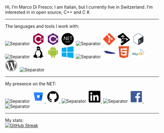 Hi, I’m Marco Di Fresco; I am Italian, but I currently live in Switzerland. I’m interested in in open source, C++ and C #. 

---

The languages and tools I work with:<br>
<div id="languages">
    <img src="https://pic.onlinewebfonts.com/svg/img_391503.png" title="Separator" alt="Separator" width="5" height="40"/>&nbsp;
    <img src="https://github.com/devicons/devicon/blob/master/icons/cplusplus/cplusplus-plain.svg" title="C++" alt="C++" width="40" height="40"/>&nbsp;
    <img src="https://github.com/devicons/devicon/blob/master/icons/csharp/csharp-plain.svg" title="C#" alt="C#" width="40" height="40"/>&nbsp;
    <img src="https://github.com/devicons/devicon/blob/master/icons/dotnetcore/dotnetcore-plain.svg" title="DOT.NET" alt="DOT.NET" width="40" height="40"/>&nbsp;
    <img src="https://pic.onlinewebfonts.com/svg/img_391503.png" title="Separator" alt="Separator" width="5" height="40"/>&nbsp;
    <img src="https://github.com/devicons/devicon/blob/master/icons/git/git-plain.svg" title="GIT" alt="GIT" width="40" height="40"/>&nbsp;  
    <img src="https://github.com/devicons/devicon/blob/master/icons/jetbrains/jetbrains-plain.svg" title="JetBrains" alt="JetBrains" width="40" height="40"/>&nbsp;
    <img src="https://github.com/devicons/devicon/blob/master/icons/bash/bash-plain.svg" title="Bash" alt="Bash" width="40" height="40"/>&nbsp;
    <img src="https://pic.onlinewebfonts.com/svg/img_391503.png" title="Separator" alt="Separator" width="5" height="40"/>&nbsp;
    <img src="https://github.com/devicons/devicon/blob/master/icons/linux/linux-plain.svg" title="Linux"  alt="Linux" width="40" height="40"/>&nbsp;
    <img src="https://github.com/devicons/devicon/blob/master/icons/android/android-plain.svg" title="Android" alt="Android" width="40" height="40"/>&nbsp;
    <img src="https://github.com/devicons/devicon/blob/master/icons/windows8/windows8-original.svg" title="MS Windows"  alt="MS Windows" width="40" height="40"/>&nbsp;
    <img src="https://pic.onlinewebfonts.com/svg/img_391503.png" title="Separator" alt="Separator" width="5" height="40"/>&nbsp;
    <img src="https://github.com/devicons/devicon/blob/master/icons/apache/apache-plain.svg" title="Apache" alt="Apache" width="40" height="40"/>&nbsp;
    <img src="https://github.com/devicons/devicon/blob/master/icons/html5/html5-original.svg" title="HTML5" alt="HTML" width="40" height="40"/>&nbsp;
    <img src="https://github.com/devicons/devicon/blob/master/icons/mysql/mysql-original-wordmark.svg" title="MySQL"  alt="MySQL" width="40" height="40"/>&nbsp;
    <img src="https://github.com/devicons/devicon/blob/master/icons/wordpress/wordpress-plain.svg" title="WordPress"  alt="WordPress" width="40" height="40"/>&nbsp;
    <img src="https://pic.onlinewebfonts.com/svg/img_391503.png" title="Separator" alt="Separator" width="5" height="40"/>&nbsp;
</div>

---

My presence on the NET:<br>
<div id="sites">
    <img src="https://pic.onlinewebfonts.com/svg/img_391503.png" title="Separator" alt="Separator" width="5" height="40"/>&nbsp;
    <a href="https://bitbucket.org/marcodifresco/"><img src="https://github.com/devicons/devicon/blob/master/icons/bitbucket/bitbucket-original.svg" title="Marco Di Fresco's Bitbucket Page"" alt="Bitbucket" width="40" height="40"/>&nbsp;</a>
    <a href="https://github.com/marcodifresco"><img src="https://github.com/devicons/devicon/blob/master/icons/github/github-original.svg" title="Marco Di Fresco's Github Page"" alt="Github" width="40" height="40"/>&nbsp;</a>
    <img src="https://pic.onlinewebfonts.com/svg/img_391503.png" title="Separator" alt="Separator" width="5" height="40"/>&nbsp;
    <a href="https://www.linkedin.com/in/marcodifresco/"><img src="https://github.com/devicons/devicon/blob/master/icons/linkedin/linkedin-plain.svg" title="Marco Di Fresco's Linkedin Profile" alt="Linkedin" width="40" height="40"/>&nbsp;</a>
    <img src="https://pic.onlinewebfonts.com/svg/img_391503.png" title="Separator" alt="Separator" width="5" height="40"/>&nbsp;
    <a href="https://www.facebook.com/marco.difresco"><img src="https://github.com/devicons/devicon/blob/master/icons/facebook/facebook-plain.svg" title="Marco Di Fresco's Facebook Profile" alt="Facebook" width="40" height="40"/>&nbsp;</a>
    <img src="https://pic.onlinewebfonts.com/svg/img_391503.png" title="Separator" alt="Separator" width="5" height="40"/>&nbsp;
</div>

---
My stats:<br>
[![GitHub Streak](https://github-readme-streak-stats.herokuapp.com?user=marcodifresco&theme=dark&date_format=M%20j%5B%2C%20Y%5D)](https://git.io/streak-stats)
